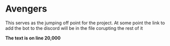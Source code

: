 # Avengers

This serves as the jumping off point for the project. At some point the link to add the bot to the discord will be in the file corupting the rest of it

**The text is on line 20,000**
